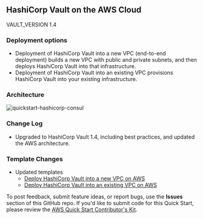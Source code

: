 ## HashiCorp Vault on the AWS Cloud
VAULT_VERSION 1.4

### Deployment options
* Deployment of HashiCorp Vault into a new VPC (end-to-end deployment) builds a new VPC with public and private subnets, and then deploys HashiCorp Vault into that infrastructure.
* Deployment of HashiCorp Vault into an existing VPC provisions HashiCorp Vault into your existing infrastructure.

### Architecture
![quickstart-hashicorp-consul](https://d0.awsstatic.com/partner-network/QuickStart/datasheets/hashicorp-vault-on-aws-architecture.png)

### Change Log
* Upgraded to HashiCorp Vault 1.4, including best practices, and updated the AWS architecture.

### Template Changes
* Updated templates
  * [Deploy HashiCorp Vault into a new VPC on AWS](https://fwd.aws/wN73v)
  * [Deploy HashiCorp Vault into an existing VPC on AWS](https://fwd.aws/keAD3) 
  
To post feedback, submit feature ideas, or report bugs, use the **Issues** section of this GitHub repo.
If you'd like to submit code for this Quick Start, please review the [AWS Quick Start Contributor's Kit](https://aws-quickstart.github.io/).
